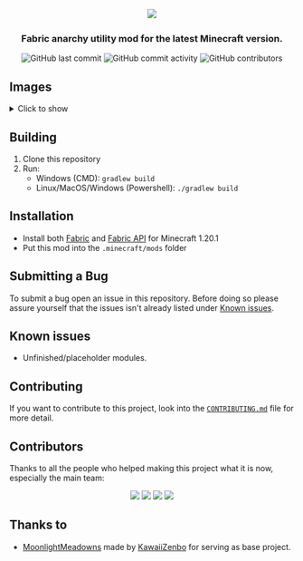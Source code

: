 <p align="center">
    <img src="https://github.com/HeliosMinecraft/HeliosClient/blob/main/.github/images/text.png?raw=true" height="150px">
</p>
<div align="center">
    <h3>Fabric anarchy utility mod for the latest Minecraft version.</h3>
    <img src="https://img.shields.io/github/last-commit/HeliosClient/HeliosClient" alt="GitHub last commit"/>
    <img src="https://img.shields.io/github/commit-activity/w/HeliosClient/HeliosClient" alt="GitHub commit activity"/>
    <img src="https://img.shields.io/github/contributors/HeliosClient/HeliosClient" alt="GitHub contributors"/>
</div>

## Images

<details>
    <summary>Click to show</summary>
    <p>Keep in mind that these images might be outdated as Helios is currently updating frequently!</p>
    <p>New clickgui as of commit #235 (a13bf24)</p>
    <img src="https://github.com/HeliosMinecraft/HeliosClient/blob/main/.github/images/Updated_ClickGUI.png?raw=true" alt="New Click GUI">
    <p>Previous clickgui as of commit #199 (0758e8c)</p>
    <img src="https://github.com/HeliosMinecraft/HeliosClient/blob/main/.github/images/heliosclientgui.png?raw=true" alt="Prev Click GUI">
    <p>Old clickgui</p>
    <img src="https://github.com/HeliosMinecraft/HeliosClient/blob/main/.github/images/ClickGUI.png?raw=true" alt="Old Click GUI">
</details>  

## Building

1. Clone this repository
2. Run:
   - Windows (CMD): `gradlew build`
   - Linux/MacOS/Windows (Powershell): `./gradlew build`
  
## Installation

- Install both [Fabric](https://fabricmc.net/use/installer/) and [Fabric API](https://modrinth.com/mod/fabric-api) for Minecraft 1.20.1
- Put this mod into the `.minecraft/mods` folder

## Submitting a Bug

To submit a bug open an issue in this repository. Before doing so please assure yourself that the issues isn't already listed under [Known issues](#known-issues).

## Known issues

- Unfinished/placeholder modules.

## Contributing

If you want to contribute to this project, look into the [`CONTRIBUTING.md`](https://github.com/HeliosMinecraft/HeliosClient/blob/main/CONTRIBUTING.md) file for more detail.

## Contributors

Thanks to all the people who helped making this project what it is now, especially the main team:

<p align="center">
    <a href="https://github.com/azedeveloper"><img src="https://github.com/azedeveloper.png" width="24%"></img></a> <a href="https://github.com/ElBe-Plaq"><img src="https://github.com/ElBe-Plaq.png" width="24%"></img></a> <a href="https://github.com/tanishisherewithhh"><img src="https://github.com/tanishisherewithhh.png" width="24%"></img></a> <a href="https://github.com/TomPlaneta"><img src="https://github.com/TomPlaneta.png" width="24%"></img></a>
</p>

## Thanks to

- [MoonlightMeadowns](https://github.com/kawaiizenbo/MoonlightMeadows) made by [KawaiiZenbo](https://github.com/kawaiizenbo) for serving as base project.
